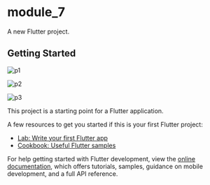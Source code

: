 # module_7

A new Flutter project.

## Getting Started

![p1](https://github.com/csearafat01/module_7/assets/54732088/41869782-5c3d-4629-b05c-d56c5643e432)

![p2](https://github.com/csearafat01/module_7/assets/54732088/0270af3d-9c54-4ab3-8198-6b6f328f4c65)

![p3](https://github.com/csearafat01/module_7/assets/54732088/9b7a1923-80b3-4de2-88b2-0ab2d8c486a9)




This project is a starting point for a Flutter application.

A few resources to get you started if this is your first Flutter project:

- [Lab: Write your first Flutter app](https://docs.flutter.dev/get-started/codelab)
- [Cookbook: Useful Flutter samples](https://docs.flutter.dev/cookbook)

For help getting started with Flutter development, view the
[online documentation](https://docs.flutter.dev/), which offers tutorials,
samples, guidance on mobile development, and a full API reference.
